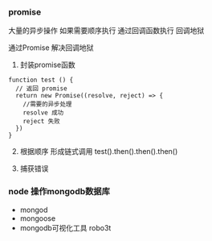 ### promise
  大量的异步操作 如果需要顺序执行 通过回调函数执行 回调地狱
  
  通过Promise 解决回调地狱

  1. 封装promise函数
  ```
  function test () {
    // 返回 promise
    return new Promise((resolve, reject) => {
      //需要的异步处理
      resolve 成功
      reject 失败
    })
  }
  ```

  2. 根据顺序 形成链式调用
  test().then().then().then()

  3. 捕获错误

### node 操作mongodb数据库
  + mongod
  + mongoose
  + mongodb可视化工具 robo3t